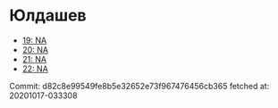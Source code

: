 # Юлдашев
- [19: NA](19.md)
- [20: NA](20.md)
- [21: NA](21.md)
- [22: NA](22.md)

Commit: d82c8e99549fe8b5e32652e73f967476456cb365
 fetched at: 20201017-033308
